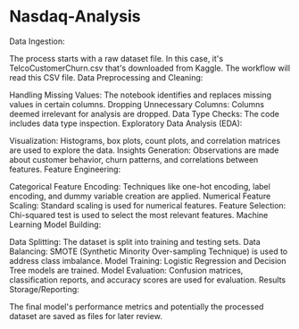 # Nasdaq-Analysis
Data Ingestion:

The process starts with a raw dataset file. In this case, it's TelcoCustomerChurn.csv that's downloaded from Kaggle.
The workflow will read this CSV file.
Data Preprocessing and Cleaning:

Handling Missing Values: The notebook identifies and replaces missing values in certain columns.
Dropping Unnecessary Columns: Columns deemed irrelevant for analysis are dropped.
Data Type Checks: The code includes data type inspection.
Exploratory Data Analysis (EDA):

Visualization: Histograms, box plots, count plots, and correlation matrices are used to explore the data.
Insights Generation: Observations are made about customer behavior, churn patterns, and correlations between features.
Feature Engineering:

Categorical Feature Encoding: Techniques like one-hot encoding, label encoding, and dummy variable creation are applied.
Numerical Feature Scaling: Standard scaling is used for numerical features.
Feature Selection: Chi-squared test is used to select the most relevant features.
Machine Learning Model Building:

Data Splitting: The dataset is split into training and testing sets.
Data Balancing: SMOTE (Synthetic Minority Over-sampling Technique) is used to address class imbalance.
Model Training: Logistic Regression and Decision Tree models are trained.
Model Evaluation: Confusion matrices, classification reports, and accuracy scores are used for evaluation.
Results Storage/Reporting:

The final model's performance metrics and potentially the processed dataset are saved as files for later review.
